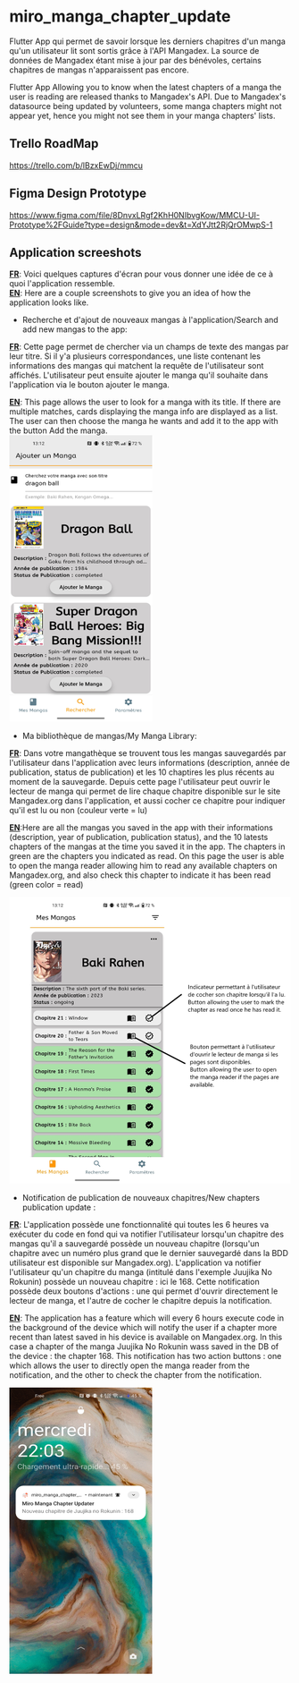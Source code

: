 # miro_manga_chapter_update

Flutter App qui permet de savoir lorsque les derniers chapitres d'un manga qu'un utilisateur lit sont sortis grâce à l'API Mangadex. La source de données de Mangadex étant mise à jour par des bénévoles, certains chapitres de mangas n'apparaissent pas encore.

Flutter App Allowing you to know when the latest chapters of a manga the user is reading are released thanks to Mangadex's API. Due to Mangadex's datasource being updated by volunteers, some manga chapters might not appear yet, hence you might not see them in your manga chapters' lists.

## Trello RoadMap

https://trello.com/b/lBzxEwDj/mmcu

## Figma Design Prototype

https://www.figma.com/file/8DnvxLRgf2KhH0NIbvgKow/MMCU-UI-Prototype%2FGuide?type=design&mode=dev&t=XdYJtt2RjQrOMwpS-1


## Application screeshots

<ins>**FR**</ins>: Voici quelques captures d'écran pour vous donner une idée de ce à quoi l'application ressemble.<br>
<ins>**EN**</ins>: Here are a couple screenshots to give you an idea of how the application looks like. 

- Recherche et d'ajout de nouveaux mangas à l'application/Search and add new mangas to the app:

<ins>**FR**</ins>: Cette page permet de chercher via un champs de texte des mangas par leur titre. Si il y'a plusieurs correspondances, une liste contenant les informations des mangas qui matchent la requête de l'utilisateur sont affichés. L'utilisateur peut ensuite ajouter le manga qu'il souhaite dans l'application via le bouton ajouter le manga.<br>

<ins>**EN**</ins>: This page allows the user to look for a manga with its title. If there are multiple matches, cards displaying the manga info are displayed as a list. The user can then choose the manga he wants and add it to the app with the button Add the manga.<br>
<img src="assets/screenshots/add_manga.jpg" width="256" height="512"/>

- Ma bibliothèque de mangas/My Manga Library:

<ins>**FR**</ins>: Dans votre mangathèque se trouvent tous les mangas sauvegardés par l'utilisateur dans l'application avec leurs informations (description, année de publication, status de publication) et les 10 chaptires les plus récents au moment de la sauvegarde. Depuis cette page l'utilisateur peut ouvrir le lecteur de manga qui permet de lire chaque chapitre disponible sur le site Mangadex.org dans l'application, et aussi cocher ce chapitre pour indiquer qu'il est lu ou non (couleur verte = lu) <br>

<ins>**EN**</ins>:Here are all the mangas you saved in the app with their informations (description, year of publication, publication status), and the 10 latests chapters
of the mangas at the time you saved it in the app. The chapters in green are the chapters you indicated as read. On this page the user is able to open the manga reader allowing him to read any available chapters on Mangadex.org, and also check this chapter to indicate it has been read (green color = read)

<img src="assets/screenshots/my_mangas.jpg" width="512" height="512"/>

- Notification de publication de nouveaux chapitres/New chapters publication update : 

<ins>**FR**</ins>: L'application possède une fonctionnalité qui toutes les 6 heures va exécuter du code en fond qui va notifier l'utilisateur lorsqu'un chapitre des mangas qu'il a sauvegardé possède un nouveau chapitre (lorsqu'un chapitre avec un numéro plus grand que le dernier sauvegardé dans la BDD utilisateur est disponible sur Mangadex.org). L'application va notifier l'utilisateur qu'un chapitre du manga (intitulé dans l'exemple Juujika No Rokunin) possède un nouveau chapitre : ici le 168.
Cette notification possède deux boutons d'actions : une qui permet d'ouvrir directement le lecteur de manga, et l'autre de cocher le chapitre depuis la notification.

<ins>**EN**</ins>: The application has a feature which will every 6 hours execute code in the background of the device which will notify the user if a chapter more recent than latest saved in his device is available on Mangadex.org. In this case a chapter of the manga Juujika No Rokunin wass saved in the DB of the device : the chapter 168. This notification has two action buttons : one which allows the user to directly open the manga reader from the notification, and the other to check the chapter from the notification.

<img src="assets/screenshots/manga_notification.jpg" width="256" height="512"/>

